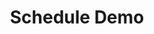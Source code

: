 ---
title: Schedule Demo
seo:
  page_title:
  meta_description:
  featured_image:
  featured_image_alt:
content_blocks:
  - _bookshop_name: hero-simple
    heading: Experience the Power of Essentia
    body: >-
      Discover firsthand how Essentia can transform your energy consumption patterns and drive sustainability. Schedule a demo today and let us guide you through the features, benefits, and potential savings for your home or business.
    image:
      image_url: /uploads/two-people-at-table-1.jpg
      image_alt: Two people sitting at a table together
    button:
      button_url:
      button_text:
      open_in_new_tab: false
---